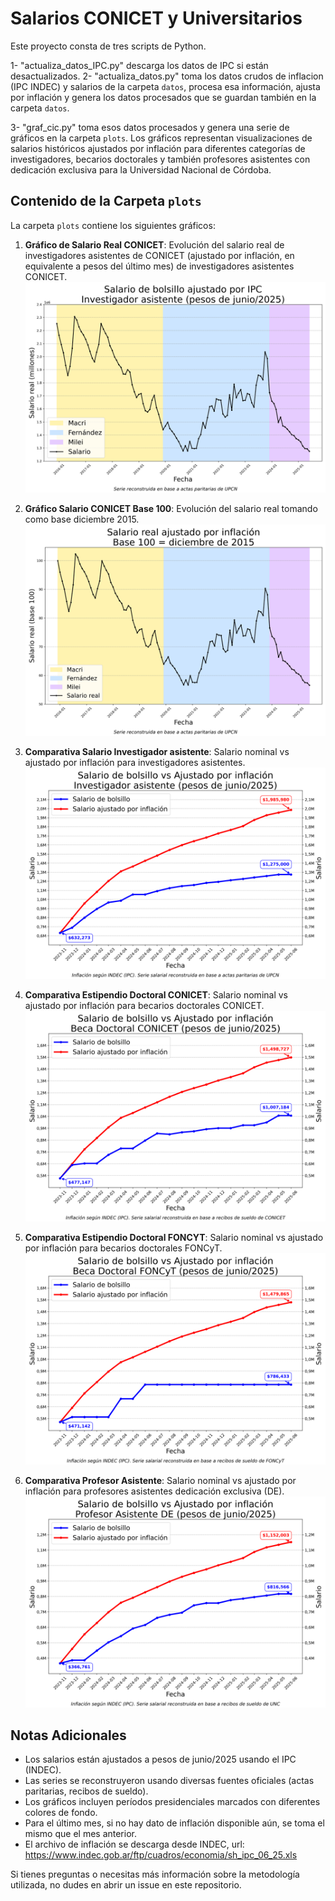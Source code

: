 # Salarios CONICET y Universitarios

Este proyecto consta de tres scripts de Python.

1- "actualiza_datos_IPC.py" descarga los datos de IPC si están desactualizados.
2- "actualiza_datos.py" toma los datos crudos de inflacion (IPC INDEC) y salarios de la carpeta `datos`, procesa esa información, ajusta por inflación y genera los datos procesados que se guardan también en la carpeta `datos`.

3- "graf_cic.py" toma esos datos procesados y genera una serie de gráficos en la carpeta `plots`. Los gráficos representan visualizaciones de salarios históricos ajustados por inflación para diferentes categorías de investigadores, becarios doctorales y también profesores asistentes con dedicación exclusiva para la Universidad Nacional de Córdoba.

## Contenido de la Carpeta `plots`

La carpeta `plots` contiene los siguientes gráficos:

1. **Gráfico de Salario Real CONICET**: Evolución del salario real de investigadores asistentes de CONICET (ajustado por inflación, en equivalente a pesos del último mes) de investigadores asistentes CONICET. 
![Salario Real CONICET](./plots/grafico_salarios_CIC.png)

2. **Gráfico Salario CONICET Base 100**: Evolución del salario real tomando como base diciembre 2015. 
![Salario Base 100](./plots/grafico_indice_base_100.png)

3. **Comparativa Salario Investigador asistente**: Salario nominal vs ajustado por inflación para investigadores asistentes. 
![Comparativa Investigadores CONICET](./plots/grafico_nominal_vs_ajustado_cic.png)

4. **Comparativa Estipendio Doctoral CONICET**: Salario nominal vs ajustado por inflación para becarios doctorales CONICET. 
![Comparativa Beca Doctoral CONICET](./plots/grafico_nominal_vs_ajustado_conicet.png)

4. **Comparativa Estipendio Doctoral FONCYT**: Salario nominal vs ajustado por inflación para becarios doctorales FONCyT.
![Comparativa Beca Doctoral FONCyT](./plots/grafico_nominal_vs_ajustado_foncyt.png)

6. **Comparativa Profesor Asistente**: Salario nominal vs ajustado por inflación para profesores asistentes dedicación exclusiva (DE). ![Comparativa Profesor Asistente](./plots/grafico_nominal_vs_ajustado_profasis.png)


## Notas Adicionales

- Los salarios están ajustados a pesos de junio/2025 usando el IPC (INDEC).
- Las series se reconstruyeron usando diversas fuentes oficiales (actas paritarias, recibos de sueldo).
- Los gráficos incluyen períodos presidenciales marcados con diferentes colores de fondo.
- Para el último mes, si no hay dato de inflación disponible aún, se toma el mismo que el mes anterior.
- El archivo de inflación se descarga desde INDEC, url: https://www.indec.gob.ar/ftp/cuadros/economia/sh_ipc_06_25.xls

Si tienes preguntas o necesitas más información sobre la metodología utilizada, no dudes en abrir un issue en este repositorio.